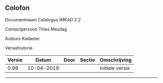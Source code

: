 Colofon
-------

Documentnaam Catalogus IMKAD 2.2

Contactpersoon Thies Mesdag

Auteurs Kadaster

Versiehistorie

| Versie | Datum      | Door | Sectie  | Omschrijving                      |
|--------|------------|------|---------|-----------------------------------|
| 0.99   | 10-04-2019 |      |         | initiele versie                   |


----------
